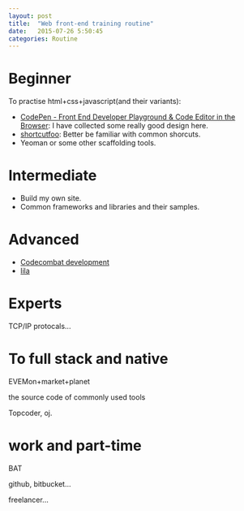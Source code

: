 ```yaml
---
layout: post
title:  "Web front-end training routine"
date:   2015-07-26 5:50:45
categories: Routine
---
```


# Beginner
To practise html+css+javascript(and their variants):

* [CodePen - Front End Developer Playground & Code Editor in the Browser](http://codepen.io/): I have collected some really good design here.
* [shortcutfoo](https://www.shortcutfoo.com/): Better be familiar with common shorcuts.
* Yeoman or some other scaffolding tools.

# Intermediate

* Build my own site.
* Common frameworks and libraries and their samples.

# Advanced

* [Codecombat development]()
* [lila]()

# Experts

TCP/IP protocals...

# To full stack and native

EVEMon+market+planet

the source code of commonly used tools

Topcoder, oj.

# work and part-time

BAT

github, bitbucket...

freelancer...
